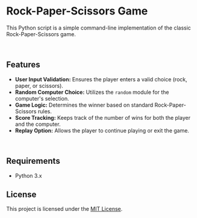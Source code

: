 <h1>Rock-Paper-Scissors Game</h1>
<p>This Python script is a simple command-line implementation of the classic Rock-Paper-Scissors game.</p>
 <br>   
<h2>Features</h2>
<ul>
        <li><strong>User Input Validation:</strong> Ensures the player enters a valid choice (rock, paper, or scissors).</li>
        <li><strong>Random Computer Choice:</strong> Utilizes the <code>random</code> module for the computer's selection.</li>
        <li><strong>Game Logic:</strong> Determines the winner based on standard Rock-Paper-Scissors rules.</li>
        <li><strong>Score Tracking:</strong> Keeps track of the number of wins for both the player and the computer.</li>
        <li><strong>Replay Option:</strong> Allows the player to continue playing or exit the game.</li>
</ul>
<br>
<h2>Requirements</h2>
    <ul>
        <li>Python 3.x</li>
    </ul>

<h2>License</h2>
<p>This project is licensed under the <a href="LICENSE">MIT License</a>.</p>
